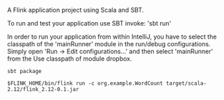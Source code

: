 A Flink application project using Scala and SBT.

To run and test your application use SBT invoke: 'sbt run'

In order to run your application from within IntelliJ, you have to select the classpath of the 'mainRunner' module in the run/debug configurations. Simply open 'Run -> Edit configurations...' and then select 'mainRunner' from the Use classpath of module dropbox.

`sbt package`

`$FLINK_HOME/bin/flink run -c org.example.WordCount target/scala-2.12/flink_2.12-0.1.jar`
